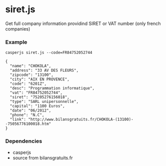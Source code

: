 siret.js
========

Get full company information providind SIRET or VAT number (only french companies)

### Example

`casperjs siret.js --code=FR84752052744`

```
{
  "name": "CHOKOLA",
  "address": "33 AV DES FLEURS",
  "zipcode": "13100",
  "city": "AIX EN PROVENCE",
  "code": "6201Z",
  "desc": "Programmation informatique",
  "vat": "FR84752052744",
  "siret": "75205276156018",
  "type": "SARL unipersonnelle",
  "capital": "1100 Euros",
  "date": "06/2012",
  "phone": "N.C",
  "link": "http://www.bilansgratuits.fr/CHOKOLA-(13100)--75056776100018.htm"
}
```

### Dependencies
* casperjs
* source from bilansgratuits.fr
